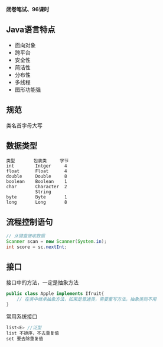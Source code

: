 **闭卷笔试、96课时**

## Java语言特点
- 面向对象
- 跨平台
- 安全性
- 简洁性
- 分布性
- 多线程
- 图形功能强

## 规范
类名首字母大写

## 数据类型
```
类型       包装类     字节
int        Intger     4
float      Float      4
double     Double     8
boolean    Boolean    1
char       Character  2
           String
byte       Byte       1
long       Long       8
```

## 流程控制语句
```java
// 从键盘接收数据
Scanner scan = new Scanner(System.in);
int score = sc.nextInt;
```

## 接口
接口中的方法，一定是抽象方法
```java
public class Apple implements Ifruit{
    // 在类中继承抽象方法，如果是普通类，需要重写方法，抽象类则不用
}
```
常用系统接口
```java
list<E> //泛型
list 不排序，不去重复值
set 要去除重复值
```